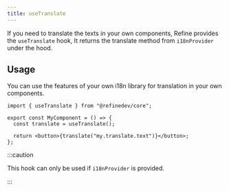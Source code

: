 ```yaml
---
title: useTranslate
---
```


If you need to translate the texts in your own components, Refine provides the `useTranslate` hook, It returns the translate method from `i18nProvider` under the hood.

## Usage

You can use the features of your own i18n library for translation in your own components.

```tsx
import { useTranslate } from "@refinedev/core";

export const MyComponent = () => {
  const translate = useTranslate();

  return <button>{translate("my.translate.text")}</button>;
};
```

:::caution

This hook can only be used if `i18nProvider` is provided.

:::
